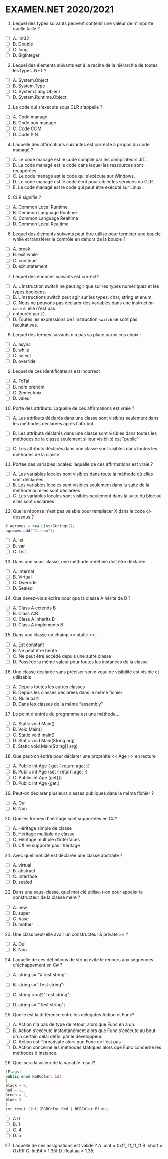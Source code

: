 # EXAMEN.NET 2020/2021

1. Lequel des types suivants peuvent contenir une valeur de n'importe quelle taille ?
  - [ ] A. Int32
  - [ ] B. Double
  - [ ] C. long
  - [ ] D. BigInteger
2. Lequel des éléments suivants est à la racine de la hiérarchie de toutes les types .NET ?
  - [ ] A. System.Object
  - [ ] B. System.Type
  - [ ] C. System.Lang.Object
  - [ ] D. System.Runtime.Object
3. Le code qui s'exécute sous CLR s'appelle ?
  - [ ] A. Code managé
  - [ ] B. Code non managé
  - [ ] C. Code COM
  - [ ] D. Code PIN
4. Laquelle des affirmations suivantes est correcte à propos du code managé ?
  - [ ] A. Le code managé est le code compilé par les compilateurs JIT.
  - [ ] B. Le code managé est le code dans lequel les ressources sont récupérées.
  - [ ] C. Le code managé est le code qui s'exécute sur Windows.
  - [ ] D. Le code managé est le code écrit pour cibler les services du CLR.
  - [ ] E. Le code managé est le code qui peut être exécuté sur Linux.
5. CLR signifie ?
  - [ ] A. Common Local Runtime
  - [ ] B. Common Language Runtime
  - [ ] C. Common Language Realtime
  - [ ] D. Common Local Realtime
6. Lequel des éléments suivants peut être utilisé pour terminer une boucle while et transférer le contrôle en dehors de la boucle ?
  - [ ] A. break
  - [ ] B. exit while
  - [ ] C. continue
  - [ ] D. exit statement

7. Lequel des énoncés suivants est correct?

  - [ ] A. L'instruction switch ne peut agir que sur les types numériques et les types booléens.
  - [ ] B. L'instructions switch peut agir sur les types: char, string et enum.
  - [ ] C. Nous ne pouvons pas déclarer des variables dans une instruction `case` si elle n'est pas
  - [ ] entourée par `{}`.
  - [ ] D. Toutes les expressions de l'instruction `switch` ne sont pas facultatives.

8. Lequel des termes suivants n'a pas sa place parmi ces choix :

  - [ ] A. async
  - [ ] B. while
  - [ ] C. select
  - [ ] D. override

9. Lequel de ces identificateurs est incorrect

  - [ ] A. ToTal
  - [ ] B. nom prenom
  - [ ] C. 2emechoix
  - [ ] D. valeur

10. Porté des attributs: Laquelle de ces affirmations est vraie ?

  - [ ] A. Les attributs déclarés dans une classe sont visibles seulement dans les méthodes déclarées après l'attribut

  - [ ] B. Les attributs déclarés dans une classe sont visibles dans toutes les méthodes de la classe seulement si leur visibilité est "public"

  - [ ] C. Les attributs déclarés dans une classe sont visibles dans toutes les méthodes de la classe

11. Portée des variables locales: laquelle de ces affirmations est vraie ?

   - [ ] A. Les variables locales sont visibles dans toute la méthode où elles sont déclarées
   - [ ] B. Les variables locales sont visibles seulement dans la suite de la méthode où elles sont déclarées
   - [ ] C. Les variables locales sont visibles seulement dans la suite du bloc où elles sont déclarées

12. Quelle réponse n'est pas valable pour remplacer X dans le code ci- dessous ?

   ```C#
   X agrumes = new List<String>(); 
   agrumes.add("Citron");
   ```

   - [ ] A. let
   - [ ] B. var
   - [ ] C. List<String>

13. Dans une sous-classe, une méthode redéfinie doit être déclarée

   - [ ] A. Internal
   - [ ] B. Virtual
   - [ ] C. Override
   - [ ] D. Sealed

14. Que devez-vous écrire pour que la classe A hérite de B ?
   - [ ] A. Class A extends B
   - [ ] B. Class A:B
   - [ ] C. Class A inherits B
   - [ ] D. Class A implements B
15. Dans une classe un champ << static >>...
   - [ ] A. Est constant
   - [ ] B. Ne peut être hérité
   - [ ] C. Ne peut être accédé depuis une autre classe
   - [ ] D. Possède la même valeur pour toutes les instances de la classe
16. Une classe déclarée sans préciser son niveau de visibilité est visible et utilisable
   - [ ] A. Depuis toutes les autres classes
   - [ ] B. Depuis les classes déclarées dans le même fichier
   - [ ] C. Nulle part
   - [ ] D. Dans les classes de la même "assembly"
17. Le point d'entrée du programme est une méthode...
   - [ ] A. Static void Main()
   - [ ] B. Void Main()
   - [ ] C. Static void main()
   - [ ] D. Static void Main(String arg)
   - [ ] E. Static void Main(String[] arg)
18. Que peut-on écrire pour déclarer une propriété << Age >> en lecture
   - [ ] A. Public int Age { get { return age; }}
   - [ ] B. Public int Age (set { return age; })
   - [ ] C. Public int Age (get{})
   - [ ] D. Public int Age {get;)
19. Peut-on déclarer plusieurs classes publiques dans le même fichier ?
   - [ ] A. Oui
   - [ ] B. Non
20. Quelles formes d'héritage sont supportées en C#?
   - [ ] A. Héritage simple de classe
   - [ ] B. Héritage multiple de classe
   - [ ] C. Héritage multiple d'interfaces
   - [ ] D. C# ne supporte pas l'héritage

21. Avec quel mot clé est déclarée une classe abstraite ?

   - [ ] A. virtual
   - [ ] B. abstract
   - [ ] C. interface
   - [ ] D. sealed

22. Dans une sous-classe, quel mot clé utilise-t-on pour appeler le constructeur de la classe mère ?

   - [ ] A. new
   - [ ] B. super
   - [ ] C. base
   - [ ] D. mother

23. Une class peut-elle avoir un constructeur & private >> ?

   - [ ] A. Oui
   - [ ] B. Non

24. Laquelle de ces définitions de string évite le recours aux séquences d'échappement en C# ?

   - [ ] A. string s= "#Test string";

   - [ ] B. string s=".Test string":
   - [ ] C. string s = @"Test string";
   - [ ] D. string s= "Test string";

25. Quelle est la différence entre les delegates Action et Func?

   - [ ] A. Action n'a pas de type de retour, alors que Func en a un.
   - [ ] B. Action s'exécute instantanément alors que Func s'exécute au bout d'un certain délai défini par le développeur.
   - [ ] C. Action est Threadsafe alors que Func ne l'est pas.
   - [ ] D. Action concerne les méthodes statiques alors que Func concerne les méthodes d'instance.

26. Quel sera la valeur de la variable result?

   ```C#
   [Flags]
   public enum RGBColor: int
   {
   Black = 0,
   Red = 1,
   Green = 2, 
   Blue= 4
   }
   int resut (int)(RGBColor.Red | RGBColor.Blue);
   ```

   - [ ] A 0
   - [ ] B. 1
   - [ ] C. 4
   - [ ] D. 5

27. Laquelle de ces assignations est valide ?
A. uint = 0xff_ ff_ff_ff
B. short = Oxffff
C. Int64 = 1.35f
D. float aa = 1.35;